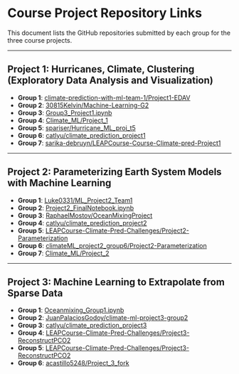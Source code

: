 # Course Project Repository Links

This document lists the GitHub repositories submitted by each group for the three course projects.

---

## Project 1: Hurricanes, Climate, Clustering (Exploratory Data Analysis and Visualization)

* **Group 1**: [climate-prediction-with-ml-team-1/Project1-EDAV](https://github.com/JuanPalaciosGodoy/climate-prediction-with-ml-team-1/tree/main/Project-StarterCodes/Project1-EDAV)
* **Group 2**: [30815Kelvin/Machine-Learning-G2](https://github.com/30815Kelvin/Machine-Learning-G2)
* **Group 3**: [Group3\_Project1.ipynb](https://github.com/dhruvc99/LEAPCourse-Climate-Pred-Challenges/blob/main/Project-StarterCodes/Project1-EDAV/lib/Group3_Project1.ipynb)
* **Group 4**: [Climate\_ML/Project\_1](https://github.com/skortchmark9/Climate_ML/tree/main/Project_1)
* **Group 5**: [spariser/Hurricane\_ML\_proj\_t5](https://github.com/spariser/Hurricane_ML_proj_t5)
* **Group 6**: [catlyu/climate\_prediction\_project1](https://github.com/catlyu/climate_prediction_project1)
* **Group 7**: [sarika-debruyn/LEAPCourse-Course-Climate-pred-Project1](https://github.com/sarika-debruyn/LEAPCourse-Course-Climate-pred-Project1)

---

## Project 2: Parameterizing Earth System Models with Machine Learning

* **Group 1**: [Luke0331/ML\_Project2\_Team1](https://github.com/Luke0331/ML_Project2_Team1)
* **Group 2**: [Project2\_FinalNotebook.ipynb](https://github.com/JuanPalaciosGodoy/climate-ml-project2-parametrization-group2/blob/main/Group-2/Project2-Parameterization/notebooks/Project2_FinalNotebook.ipynb)
* **Group 3**: [RaphaelMostov/OceanMixingProject](https://github.com/RaphaelMostov/OceanMixingProject)
* **Group 4**: [catlyu/climate\_prediction\_project2](https://github.com/catlyu/climate_prediction_project2)
* **Group 5**: [LEAPCourse-Climate-Pred-Challenges/Project2-Parameterization](https://github.com/dhruvc99/LEAPCourse-Climate-Pred-Challenges/tree/main/Project-StarterCodes/Project2-Parameterization)
* **Group 6**: [climateML\_project2\_group6/Project2-Parameterization](https://github.com/sungjoon0710/climateML_project2_group6/tree/main/Project-StarterCodes/Project2-Parameterization)
* **Group 7**: [Climate\_ML/Project\_2](https://github.com/skortchmark9/Climate_ML/tree/main/Project_2)

---

## Project 3: Machine Learning to Extrapolate from Sparse Data

* **Group 1**: [Oceanmixing\_Group1.ipynb](https://github.com/spariser/ReconstructOceanCarbonP3G1/blob/main/Project3-ReconstructPCO2/notebooks/Oceanmixing_Group1.ipynb)
* **Group 2**: [JuanPalaciosGodoy/climate-ml-project3-group2](https://github.com/JuanPalaciosGodoy/climate-ml-project3-group2)
* **Group 3**: [catlyu/climate\_prediction\_project3](https://github.com/catlyu/climate_prediction_project3)
* **Group 4**: [LEAPCourse-Climate-Pred-Challenges/Project3-ReconstructPCO2](https://github.com/dhruvc99/LEAPCourse-Climate-Pred-Challenges/tree/main/Project-StarterCodes/Project3-ReconstructPCO2)
* **Group 5**: [LEAPCourse-Climate-Pred-Challenges/Project3-ReconstructPCO2](https://github.com/dhruvc99/LEAPCourse-Climate-Pred-Challenges/tree/main/Project-StarterCodes/Project3-ReconstructPCO2)
* **Group 6**: [acastillo5248/Project\_3\_fork](https://github.com/acastillo5248/Project_3_fork/tree/main/Project-StarterCodes/Project3-ReconstructPCO2)

